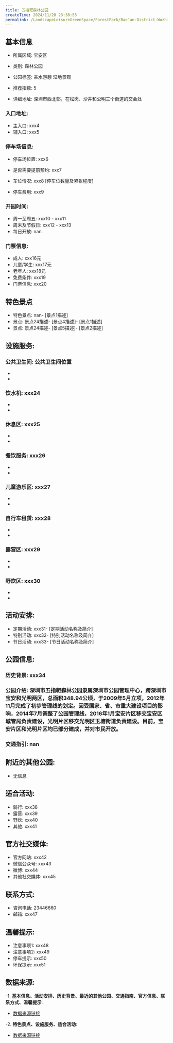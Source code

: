 ```yaml
---
title: 五指耙森林公园
createTime: 2024/11/28 23:38:55
permalink: /LandscapeLeisureGreenSpace/ForestPark/Bao'an-District-Wuzhiba-Forest-Park/
---
```


<ImageCard
  image="https://cgj.sz.gov.cn/img/4/4005/4005685/10774651.jpg"
  title="五指耙森林公园"
  description="深圳市五指耙森林公园隶属深圳市公园管理中心，跨深圳市宝安和光明两区，总面积348.94公顷，于2009年5月立项，2012年11月完成了初步"
  href="/"
  author="深圳公园"
  date="2024/11/28"
/>

## 基本信息

- 所属区域: 宝安区

- 类别: 森林公园

- 公园标签: 亲水游憩 湿地景观

- 推荐指数: 5

- 详细地址: 深圳市西北部，在松岗、沙井和公明三个街道的交会处

### 入口地址:
- 主入口: xxx4
- 辅入口: xxx5
### 停车场信息:
- 停车场位置: xxx6

- 是否需要提前预约: xxx7

- 车位情况: xxx8 [停车位数量及紧张程度]

- 停车费用: xxx9

### 开园时间:
- 周一至周五: xxx10 - xxx11
- 周末及节假日: xxx12 - xxx13
- 每日开放: nan

### 门票信息:
- 成人: xxx16元
- 儿童/学生: xxx17元
- 老年人: xxx18元
- 免费条件: xxx19
- 门票信息: xxx20
## 特色景点
- 特色景点: nan- [景点1描述]
- 景点: 景点24描述- [景点4描述]- [景点1描述]
- 景点: 景点24描述- [景点5描述]- [景点2描述]
## 设施服务:
### 公共卫生间: 公共卫生间位置
- 
- 
### 饮水机: xxx24
- 
- 
### 休息区: xxx25
- 
- 
### 餐饮服务: xxx26
- 
- 
### 儿童游乐区: xxx27
- 
- 
### 自行车租赁: xxx28
- 
- 
### 露营区: xxx29
- 
- 
### 野炊区: xxx30

- 
- 
## 活动安排:
- 定期活动: xxx31- [定期活动名称及简介]
- 特别活动: xxx32- [特别活动名称及简介]
- 节日活动: xxx33- [节日活动名称及简介]
## 公园信息:
### 历史背景: xxx34
### 公园介绍: 深圳市五指耙森林公园隶属深圳市公园管理中心，跨深圳市宝安和光明两区，总面积348.94公顷，于2009年5月立项，2012年11月完成了初步管理线的划定。因受国家、省、市重大建设项目的影响，2014年7月调整了公园管理线，2016年1月宝安片区移交宝安区城管局负责建设，光明片区移交光明区玉塘街道负责建设。目前，宝安片区和光明片区均已部分建成，并对市民开放。
### 交通指引: nan

## 附近的其他公园:
- 无信息

## 适合活动:
- 骑行: xxx38
- 露营: xxx39
- 野炊: xxx40
- 其他: xxx41

## 官方社交媒体:
- 官方网站: xxx42
- 微信公众号: xxx43
- 微博: xxx44
- 其他社交媒体: xxx45

## 联系方式:
- 咨询电话: 23446660
- 邮箱: xxx47

## 温馨提示:
- 注意事项1: xxx48
- 注意事项2: xxx49
- 停车提示: xxx50
- 环保提示: xxx51

## 数据来源:
-1. **基本信息、活动安排、历史背景、最近的其他公园、交通指南、官方信息、联系方式、温馨提示**:
- [数据来源链接](xxx52)

-2. **特色景点、设施服务、适合活动**:
- [数据来源链接](xxx52)

